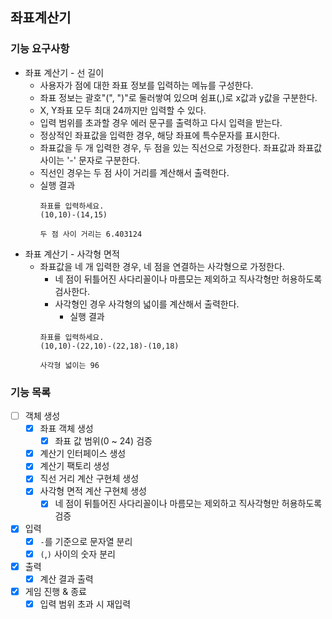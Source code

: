## 좌표계산기

### 기능 요구사항
* 좌표 계산기 - 선 길이
  * 사용자가 점에 대한 좌표 정보를 입력하는 메뉴를 구성한다.
  * 좌표 정보는 괄호"(", ")"로 둘러쌓여 있으며 쉼표(,)로 x값과 y값을 구분한다.
  * X, Y좌표 모두 최대 24까지만 입력할 수 있다.
  * 입력 범위를 초과할 경우 에러 문구를 출력하고 다시 입력을 받는다.
  * 정상적인 좌표값을 입력한 경우, 해당 좌표에 특수문자를 표시한다.
  * 좌표값을 두 개 입력한 경우, 두 점을 있는 직선으로 가정한다. 좌표값과 좌표값 사이는 '-' 문자로 구분한다.
  * 직선인 경우는 두 점 사이 거리를 계산해서 출력한다.
  * 실행 결과
    ```text
    좌표를 입력하세요.
    (10,10)-(14,15)
    
    두 점 사이 거리는 6.403124
    ```
* 좌표 계산기 - 사각형 면적
  * 좌표값을 네 개 입력한 경우, 네 점을 연결하는 사각형으로 가정한다.
    * 네 점이 뒤틀어진 사다리꼴이나 마름모는 제외하고 직사각형만 허용하도록 검사한다.
    * 사각형인 경우 사각형의 넓이를 계산해서 출력한다.
      * 실행 결과
    ```text
    좌표를 입력하세요.
    (10,10)-(22,10)-(22,18)-(10,18)
    
    사각형 넓이는 96
    ```
### 기능 목록
- [ ] 객체 생성
    - [X] 좌표 객체 생성
        - [X] 좌표 값 범위(0 ~ 24) 검증
    - [X] 계산기 인터페이스 생성
    - [X] 계산기 팩토리 생성
    - [X] 직선 거리 계산 구현체 생성
    - [X] 사각형 면적 계산 구현체 생성
        - [X] 네 점이 뒤틀어진 사다리꼴이나 마름모는 제외하고 직사각형만 허용하도록 검증
- [X] 입력
    - [X] `-`를 기준으로 문자열 분리
    - [X] `(`,`)` 사이의 숫자 분리
- [X] 출력
    - [X] 계산 결과 출력
- [X] 게임 진행 & 종료
    - [X] 입력 범위 초과 시 재입력